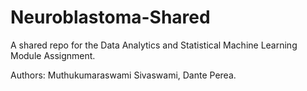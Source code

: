 # Neuroblastoma-Shared
A shared repo for the Data Analytics and Statistical Machine Learning Module Assignment.

Authors: Muthukumaraswami Sivaswami, Dante Perea.
